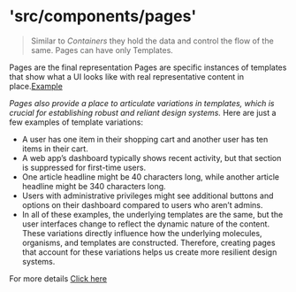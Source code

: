 # 'src/components/pages'

> Similar to _Containers_ they hold the data and control the flow of the same.
> Pages can have only Templates.

Pages are the final representation
Pages are specific instances of templates that show what a UI looks like with real representative content in place.[Example](http://atomicdesign.bradfrost.com/images/content/page.png)

_Pages also provide a place to articulate variations in templates, which is crucial for establishing robust and reliant design systems._ Here are just a few examples of template variations:

- A user has one item in their shopping cart and another user has ten items in their cart.
- A web app’s dashboard typically shows recent activity, but that section is suppressed for first-time users.
- One article headline might be 40 characters long, while another article headline might be 340 characters long.
- Users with administrative privileges might see additional buttons and options on their dashboard compared to users who aren’t admins.
- In all of these examples, the underlying templates are the same, but the user interfaces change to reflect the dynamic nature of the content. These variations directly influence how the underlying molecules, organisms, and templates are constructed. Therefore, creating pages that account for these variations helps us create more resilient design systems.

For more details [Click here](http://atomicdesign.bradfrost.com/chapter-2/#pages)
